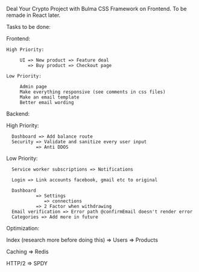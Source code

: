 Deal Your Crypto Project with Bulma CSS Framework on Frontend. To be remade in React later.

Tasks to be done:

Frontend:

    High Priority:

         UI => New product => Feature deal
            => Buy product => Checkout page

    Low Priority:

         Admin page
         Make everything responsive (see comments in css files)
         Make an email template
         Better email wording


Backend:

   High Priority:

      Dashboard => Add balance route
      Security => Validate and sanitize every user input
               => Anti DDOS
      
   Low Priority:

      Service worker subscriptions => Notifications

      Login => Link accounts facebook, gmail etc to original
      
      Dashboard 
               => Settings
                  => connections
               => 2 Factor when withdrawing                      
      Email verification => Error path @confirmEmail doesn't render error
      Categories => Add more in future

Optimization:

   Index (research more before doing this) => Users
                                           => Products

   Caching => Redis

   HTTP/2 => SPDY